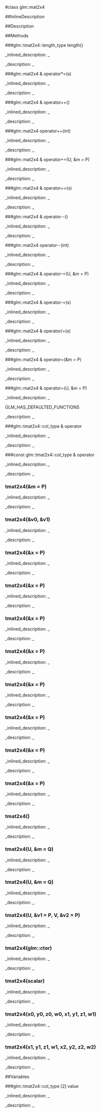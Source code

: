 #class glm::mat2x4


<!--
_visible: True_
_advanced: False_
_istemplated: False_
_extends: _
-->

##InlineDescription






##Description





##Methods



###glm::tmat2x4::length_type length()

<!--
_syntax: length()_
_name: length_
_returns: glm::tmat2x4::length_type_
_returns_description: _
_parameters: _
_access: public_
_version_started: 0.10.0_
_version_deprecated: _
_summary: _
_constant: False_
_static: True_
_visible: True_
_advanced: False_
-->

_inlined_description: _







_description: _







<!----------------------------------------------------------------------------->

###glm::mat2x4 & operator*=(s)

<!--
_syntax: operator*=(s)_
_name: operator*=_
_returns: glm::mat2x4 &_
_returns_description: _
_parameters: U s_
_access: public_
_version_started: 0.10.0_
_version_deprecated: _
_summary: _
_constant: False_
_static: False_
_visible: True_
_advanced: False_
-->

_inlined_description: _







_description: _







<!----------------------------------------------------------------------------->

###glm::mat2x4 & operator++()

<!--
_syntax: operator++()_
_name: operator++_
_returns: glm::mat2x4 &_
_returns_description: _
_parameters: _
_access: public_
_version_started: 0.10.0_
_version_deprecated: _
_summary: _
_constant: False_
_static: False_
_visible: True_
_advanced: False_
-->

_inlined_description: _







_description: _







<!----------------------------------------------------------------------------->

###glm::mat2x4 operator++(int)

<!--
_syntax: operator++(int)_
_name: operator++_
_returns: glm::mat2x4_
_returns_description: _
_parameters: int _
_access: public_
_version_started: 0.10.0_
_version_deprecated: _
_summary: _
_constant: False_
_static: False_
_visible: True_
_advanced: False_
-->

_inlined_description: _







_description: _







<!----------------------------------------------------------------------------->

###glm::mat2x4 & operator+=(U, &m = P)

<!--
_syntax: operator+=(U, &m = P)_
_name: operator+=_
_returns: glm::mat2x4 &_
_returns_description: _
_parameters: const tmat2x4< U, P > &m=P_
_access: public_
_version_started: 0.10.0_
_version_deprecated: _
_summary: _
_constant: False_
_static: False_
_visible: True_
_advanced: False_
-->

_inlined_description: _







_description: _







<!----------------------------------------------------------------------------->

###glm::mat2x4 & operator+=(s)

<!--
_syntax: operator+=(s)_
_name: operator+=_
_returns: glm::mat2x4 &_
_returns_description: _
_parameters: U s_
_access: public_
_version_started: 0.10.0_
_version_deprecated: _
_summary: _
_constant: False_
_static: False_
_visible: True_
_advanced: False_
-->

_inlined_description: _







_description: _







<!----------------------------------------------------------------------------->

###glm::mat2x4 & operator--()

<!--
_syntax: operator--()_
_name: operator--_
_returns: glm::mat2x4 &_
_returns_description: _
_parameters: _
_access: public_
_version_started: 0.10.0_
_version_deprecated: _
_summary: _
_constant: False_
_static: False_
_visible: True_
_advanced: False_
-->

_inlined_description: _







_description: _







<!----------------------------------------------------------------------------->

###glm::mat2x4 operator--(int)

<!--
_syntax: operator--(int)_
_name: operator--_
_returns: glm::mat2x4_
_returns_description: _
_parameters: int _
_access: public_
_version_started: 0.10.0_
_version_deprecated: _
_summary: _
_constant: False_
_static: False_
_visible: True_
_advanced: False_
-->

_inlined_description: _







_description: _







<!----------------------------------------------------------------------------->

###glm::mat2x4 & operator-=(U, &m = P)

<!--
_syntax: operator-=(U, &m = P)_
_name: operator-=_
_returns: glm::mat2x4 &_
_returns_description: _
_parameters: const tmat2x4< U, P > &m=P_
_access: public_
_version_started: 0.10.0_
_version_deprecated: _
_summary: _
_constant: False_
_static: False_
_visible: True_
_advanced: False_
-->

_inlined_description: _







_description: _







<!----------------------------------------------------------------------------->

###glm::mat2x4 & operator-=(s)

<!--
_syntax: operator-=(s)_
_name: operator-=_
_returns: glm::mat2x4 &_
_returns_description: _
_parameters: U s_
_access: public_
_version_started: 0.10.0_
_version_deprecated: _
_summary: _
_constant: False_
_static: False_
_visible: True_
_advanced: False_
-->

_inlined_description: _







_description: _







<!----------------------------------------------------------------------------->

###glm::mat2x4 & operator/=(s)

<!--
_syntax: operator/=(s)_
_name: operator/=_
_returns: glm::mat2x4 &_
_returns_description: _
_parameters: U s_
_access: public_
_version_started: 0.10.0_
_version_deprecated: _
_summary: _
_constant: False_
_static: False_
_visible: True_
_advanced: False_
-->

_inlined_description: _







_description: _







<!----------------------------------------------------------------------------->

###glm::mat2x4 & operator=(&m = P)

<!--
_syntax: operator=(&m = P)_
_name: operator=_
_returns: glm::mat2x4 &_
_returns_description: _
_parameters: const glm::mat2x4 &m=P_
_access: public_
_version_started: 0.10.0_
_version_deprecated: _
_summary: _
_constant: False_
_static: False_
_visible: True_
_advanced: False_
-->

_inlined_description: _







_description: _







<!----------------------------------------------------------------------------->

###glm::mat2x4 & operator=(U, &m = P)

<!--
_syntax: operator=(U, &m = P)_
_name: operator=_
_returns: glm::mat2x4 &_
_returns_description: _
_parameters: const tmat2x4< U, P > &m=P_
_access: public_
_version_started: 0.10.0_
_version_deprecated: _
_summary: _
_constant: False_
_static: False_
_visible: True_
_advanced: False_
-->

_inlined_description: _

GLM_HAS_DEFAULTED_FUNCTIONS





_description: _







<!----------------------------------------------------------------------------->

###glm::tmat2x4::col_type & operator[](i)

<!--
_syntax: operator[](i)_
_name: operator[]_
_returns: glm::tmat2x4::col_type &_
_returns_description: _
_parameters: glm::tmat2x4::length_type i_
_access: public_
_version_started: 0.10.0_
_version_deprecated: _
_summary: _
_constant: False_
_static: False_
_visible: True_
_advanced: False_
-->

_inlined_description: _







_description: _







<!----------------------------------------------------------------------------->

###const glm::tmat2x4::col_type & operator[](i)

<!--
_syntax: operator[](i)_
_name: operator[]_
_returns: const glm::tmat2x4::col_type &_
_returns_description: _
_parameters: glm::tmat2x4::length_type i_
_access: public_
_version_started: 0.10.0_
_version_deprecated: _
_summary: _
_constant: False_
_static: False_
_visible: True_
_advanced: False_
-->

_inlined_description: _







_description: _







<!----------------------------------------------------------------------------->

### tmat2x4(&m = P)

<!--
_syntax: tmat2x4(&m = P)_
_name: tmat2x4_
_returns: _
_returns_description: _
_parameters: const glm::mat2x4 &m=P_
_access: public_
_version_started: 0.10.0_
_version_deprecated: _
_summary: _
_constant: False_
_static: False_
_visible: True_
_advanced: False_
-->

_inlined_description: _







_description: _







<!----------------------------------------------------------------------------->

### tmat2x4(&v0, &v1)

<!--
_syntax: tmat2x4(&v0, &v1)_
_name: tmat2x4_
_returns: _
_returns_description: _
_parameters: const glm::tmat2x4::col_type &v0, const glm::tmat2x4::col_type &v1_
_access: public_
_version_started: 0.10.0_
_version_deprecated: _
_summary: _
_constant: False_
_static: False_
_visible: True_
_advanced: False_
-->

_inlined_description: _







_description: _







<!----------------------------------------------------------------------------->

### tmat2x4(&x = P)

<!--
_syntax: tmat2x4(&x = P)_
_name: tmat2x4_
_returns: _
_returns_description: _
_parameters: const glm::mat2 &x=P_
_access: public_
_version_started: 0.10.0_
_version_deprecated: _
_summary: _
_constant: False_
_static: False_
_visible: True_
_advanced: False_
-->

_inlined_description: _







_description: _







<!----------------------------------------------------------------------------->

### tmat2x4(&x = P)

<!--
_syntax: tmat2x4(&x = P)_
_name: tmat2x4_
_returns: _
_returns_description: _
_parameters: const glm::mat3 &x=P_
_access: public_
_version_started: 0.10.0_
_version_deprecated: _
_summary: _
_constant: False_
_static: False_
_visible: True_
_advanced: False_
-->

_inlined_description: _







_description: _







<!----------------------------------------------------------------------------->

### tmat2x4(&x = P)

<!--
_syntax: tmat2x4(&x = P)_
_name: tmat2x4_
_returns: _
_returns_description: _
_parameters: const glm::mat4 &x=P_
_access: public_
_version_started: 0.10.0_
_version_deprecated: _
_summary: _
_constant: False_
_static: False_
_visible: True_
_advanced: False_
-->

_inlined_description: _







_description: _







<!----------------------------------------------------------------------------->

### tmat2x4(&x = P)

<!--
_syntax: tmat2x4(&x = P)_
_name: tmat2x4_
_returns: _
_returns_description: _
_parameters: const glm::mat2x3 &x=P_
_access: public_
_version_started: 0.10.0_
_version_deprecated: _
_summary: _
_constant: False_
_static: False_
_visible: True_
_advanced: False_
-->

_inlined_description: _







_description: _







<!----------------------------------------------------------------------------->

### tmat2x4(&x = P)

<!--
_syntax: tmat2x4(&x = P)_
_name: tmat2x4_
_returns: _
_returns_description: _
_parameters: const glm::mat3x2 &x=P_
_access: public_
_version_started: 0.10.0_
_version_deprecated: _
_summary: _
_constant: False_
_static: False_
_visible: True_
_advanced: False_
-->

_inlined_description: _







_description: _







<!----------------------------------------------------------------------------->

### tmat2x4(&x = P)

<!--
_syntax: tmat2x4(&x = P)_
_name: tmat2x4_
_returns: _
_returns_description: _
_parameters: const glm::mat3x4 &x=P_
_access: public_
_version_started: 0.10.0_
_version_deprecated: _
_summary: _
_constant: False_
_static: False_
_visible: True_
_advanced: False_
-->

_inlined_description: _







_description: _







<!----------------------------------------------------------------------------->

### tmat2x4(&x = P)

<!--
_syntax: tmat2x4(&x = P)_
_name: tmat2x4_
_returns: _
_returns_description: _
_parameters: const glm::mat4x2 &x=P_
_access: public_
_version_started: 0.10.0_
_version_deprecated: _
_summary: _
_constant: False_
_static: False_
_visible: True_
_advanced: False_
-->

_inlined_description: _







_description: _







<!----------------------------------------------------------------------------->

### tmat2x4(&x = P)

<!--
_syntax: tmat2x4(&x = P)_
_name: tmat2x4_
_returns: _
_returns_description: _
_parameters: const glm::mat4x3 &x=P_
_access: public_
_version_started: 0.10.0_
_version_deprecated: _
_summary: _
_constant: False_
_static: False_
_visible: True_
_advanced: False_
-->

_inlined_description: _







_description: _







<!----------------------------------------------------------------------------->

### tmat2x4()

<!--
_syntax: tmat2x4()_
_name: tmat2x4_
_returns: _
_returns_description: _
_parameters: _
_access: public_
_version_started: 0.10.0_
_version_deprecated: _
_summary: _
_constant: False_
_static: False_
_visible: True_
_advanced: False_
-->

_inlined_description: _







_description: _







<!----------------------------------------------------------------------------->

### tmat2x4(U, &m = Q)

<!--
_syntax: tmat2x4(U, &m = Q)_
_name: tmat2x4_
_returns: _
_returns_description: _
_parameters: const tmat2x4< U, Q > &m=Q_
_access: public_
_version_started: 0.10.0_
_version_deprecated: _
_summary: _
_constant: False_
_static: False_
_visible: True_
_advanced: False_
-->

_inlined_description: _







_description: _







<!----------------------------------------------------------------------------->

### tmat2x4(U, &m = Q)

<!--
_syntax: tmat2x4(U, &m = Q)_
_name: tmat2x4_
_returns: _
_returns_description: _
_parameters: const tmat2x4< U, Q > &m=Q_
_access: public_
_version_started: 0.10.0_
_version_deprecated: _
_summary: _
_constant: False_
_static: False_
_visible: True_
_advanced: False_
-->

_inlined_description: _







_description: _







<!----------------------------------------------------------------------------->

### tmat2x4(U, &v1 = P, V, &v2 = P)

<!--
_syntax: tmat2x4(U, &v1 = P, V, &v2 = P)_
_name: tmat2x4_
_returns: _
_returns_description: _
_parameters: const tvec4< U, P > &v1=P, const tvec4< V, P > &v2=P_
_access: public_
_version_started: 0.10.0_
_version_deprecated: _
_summary: _
_constant: False_
_static: False_
_visible: True_
_advanced: False_
-->

_inlined_description: _







_description: _







<!----------------------------------------------------------------------------->

### tmat2x4(glm::ctor)

<!--
_syntax: tmat2x4(glm::ctor)_
_name: tmat2x4_
_returns: _
_returns_description: _
_parameters: glm::ctor _
_access: public_
_version_started: 0.10.0_
_version_deprecated: _
_summary: _
_constant: False_
_static: False_
_visible: True_
_advanced: False_
-->

_inlined_description: _







_description: _







<!----------------------------------------------------------------------------->

### tmat2x4(scalar)

<!--
_syntax: tmat2x4(scalar)_
_name: tmat2x4_
_returns: _
_returns_description: _
_parameters: T scalar_
_access: public_
_version_started: 0.10.0_
_version_deprecated: _
_summary: _
_constant: False_
_static: False_
_visible: True_
_advanced: False_
-->

_inlined_description: _







_description: _







<!----------------------------------------------------------------------------->

### tmat2x4(x0, y0, z0, w0, x1, y1, z1, w1)

<!--
_syntax: tmat2x4(x0, y0, z0, w0, x1, y1, z1, w1)_
_name: tmat2x4_
_returns: _
_returns_description: _
_parameters: T x0, T y0, T z0, T w0, T x1, T y1, T z1, T w1_
_access: public_
_version_started: 0.10.0_
_version_deprecated: _
_summary: _
_constant: False_
_static: False_
_visible: True_
_advanced: False_
-->

_inlined_description: _







_description: _







<!----------------------------------------------------------------------------->

### tmat2x4(x1, y1, z1, w1, x2, y2, z2, w2)

<!--
_syntax: tmat2x4(x1, y1, z1, w1, x2, y2, z2, w2)_
_name: tmat2x4_
_returns: _
_returns_description: _
_parameters: X1 x1, Y1 y1, Z1 z1, W1 w1, X2 x2, Y2 y2, Z2 z2, W2 w2_
_access: public_
_version_started: 0.10.0_
_version_deprecated: _
_summary: _
_constant: False_
_static: False_
_visible: True_
_advanced: False_
-->

_inlined_description: _







_description: _







<!----------------------------------------------------------------------------->

##Variables



###glm::tmat2x4::col_type [2] value

<!--
_name: value_
_type: glm::tmat2x4::col_type [2]_
_access: private_
_version_started: 0.10.0_
_version_deprecated: _
_summary: _
_visible: True_
_constant: False_
_advanced: False_
-->

_inlined_description: _







_description: _







<!----------------------------------------------------------------------------->

